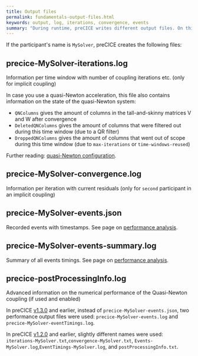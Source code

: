 ```yaml
---
title: Output files
permalink: fundamentals-output-files.html
keywords: output, log, iterations, convergence, events
summary: "During runtime, preCICE writes different output files. On this page, we give an overview of these files and their content."
---
```


If the participant's name is `MySolver`, preCICE creates the following files:

## precice-MySolver-iterations.log

Information per time window with number of coupling iterations etc. (only for implicit coupling)

In case you use a quasi-Newton acceleration, this file also contains information on the state of the quasi-Newton system:
* `QNColumns` gives the amount of columns in the tall-and-skinny matrices V and W after convergence
* `DeletedQNColumns` gives the amount of columns that were filtered out during this time window  (due to a QR filter)
* `DroppedQNColumns` gives the amount of columns that went out of scope during this time window (due to `max-iterations` or `time-windows-reused`)

Further reading: [quasi-Newton configuration](configuration-acceleration.html#quasi-newton-schemes). 

## precice-MySolver-convergence.log

Information per iteration with current residuals (only for `second` participant in an implicit coupling)

## precice-MySolver-events.json

Recorded events with timestamps. See page on [performance analysis](tooling-performance-analysis).

## precice-MySolver-events-summary.log

Summary of all events timings. See page on [performance analysis](tooling-performance-analysis).

## precice-postProcessingInfo.log

Advanced information on the numerical performance of the Quasi-Newton coupling (if used and enabled) 

In preCICE [v1.3.0](https://github.com/precice/precice/releases/tag/v1.3.0) and earlier, instead of `precice-MySolver-events.json`, two performance output files were used: `precice-MySolver-events.log` and `precice-MySolver-eventTimings.log`.

In preCICE [v1.2.0](https://github.com/precice/precice/releases/tag/v1.2.0) and earlier, slightly different names were used: `iterations-MySolver.txt`,`convergence-MySolver.txt`, `Events-MySolver.log`,`EventTimings-MySolver.log`, and `postProcessingInfo.txt`.
